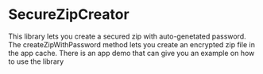 # SecureZipCreator
This library lets you create a secured zip with auto-genetated password.
The createZipWithPassword method lets you create an encrypted zip file in the app cache.
There is an app demo that can give you an example on how to use the library
